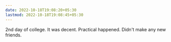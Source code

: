 ```yaml
---
date: 2022-10-18T19:08:20+05:30
lastmod: 2022-10-18T19:08:45+05:30
---
```


2nd day of college. It was decent. Practical happened. Didn't make any new friends.

